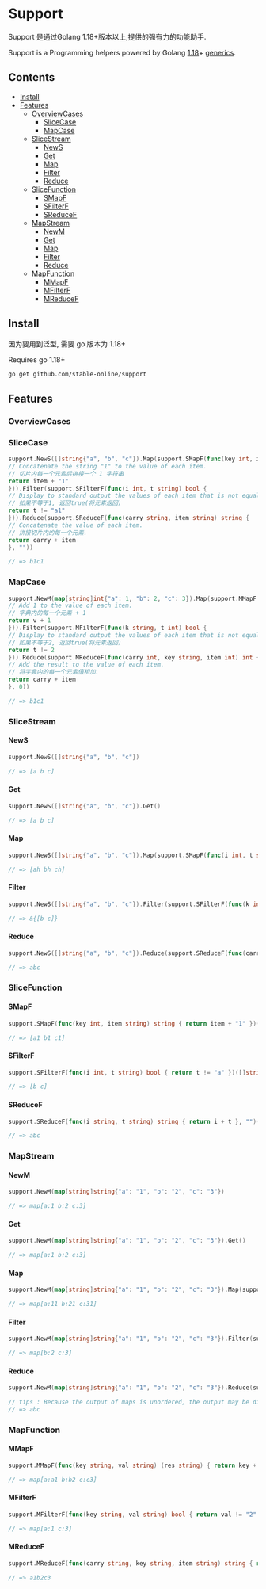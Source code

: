 # Support

Support 是通过Golang 1.18+版本以上,提供的强有力的功能助手.    

Support is a Programming helpers powered by Golang [1.18](https://tip.golang.org/doc/go1.18)+ [generics](https://tip.golang.org/doc/go1.18#generics).

## Contents

- [Install](#install)
- [Features](#features)
  - [OverviewCases](#OverviewCases)
    - [SliceCase](#SliceCase)
    - [MapCase](#MapCase)
  - [SliceStream](#SliceStream)
    - [NewS](#NewS)
    - [Get](#get)
    - [Map](#map)
    - [Filter](#filter)
    - [Reduce](#reduce)
  - [SliceFunction](#SliceFunction)
    - [SMapF](#SMapF)
    - [SFilterF](#SFilterF)
    - [SReduceF](#SReduceF)
  - [MapStream](#MapStream)
    - [NewM](#NewS)
    - [Get](#get)
    - [Map](#map)
    - [Filter](#filter)
    - [Reduce](#reduce)
  - [MapFunction](#MapFunction)
    - [MMapF](#SMapF)
    - [MFilterF](#SFilterF)
    - [MReduceF](#SReduceF)
  

## Install

因为要用到泛型, 需要 go 版本为 1.18+  

Requires go 1.18+

```sh
go get github.com/stable-online/support
```

## Features

### OverviewCases

### SliceCase

```go
support.NewS([]string{"a", "b", "c"}).Map(support.SMapF(func(key int, item string) string {
// Concatenate the string "1" to the value of each item.
// 切片内每一个元素后拼接一个 1 字符串
return item + "1"
})).Filter(support.SFilterF(func(i int, t string) bool {
// Display to standard output the values of each item that is not equal to "a1".
// 如果不等于1, 返回true(将元素返回)	
return t != "a1"
})).Reduce(support.SReduceF(func(carry string, item string) string {
// Concatenate the value of each item.
// 拼接切片内的每一个元素. 	
return carry + item
}, ""))

// => b1c1
```

### MapCase

```go
support.NewM(map[string]int{"a": 1, "b": 2, "c": 3}).Map(support.MMapF(func(key string, v int) int {
// Add 1 to the value of each item.
// 字典内的每一个元素 + 1	
return v + 1
})).Filter(support.MFilterF(func(k string, t int) bool {
// Display to standard output the values of each item that is not equal to 2.
// 如果不等于2, 返回true(将元素返回)	
return t != 2
})).Reduce(support.MReduceF(func(carry int, key string, item int) int {
// Add the result to the value of each item.
// 将字典内的每一个元素值相加.
return carry + item
}, 0))

// => b1c1
```

### SliceStream

#### NewS

```go
support.NewS([]string{"a", "b", "c"})

// => [a b c]
```

#### Get

```go
support.NewS([]string{"a", "b", "c"}).Get()

// => [a b c]
```

#### Map

```go
support.NewS([]string{"a", "b", "c"}).Map(support.SMapF(func(i int, t string) string { return t + "h" })).Get()

// => [ah bh ch]
```

#### Filter

```go
support.NewS([]string{"a", "b", "c"}).Filter(support.SFilterF(func(k int, v string) bool {return v != "a" })).Get()

// => &{[b c]}
```
#### Reduce

```go
support.NewS([]string{"a", "b", "c"}).Reduce(support.SReduceF(func(carry string, item string) string {return carry + item }, ""))

// => abc
```

### SliceFunction

#### SMapF

```go
support.SMapF(func(key int, item string) string { return item + "1" })([]string{"a", "b", "c"})

// => [a1 b1 c1]
```

#### SFilterF

```go
support.SFilterF(func(i int, t string) bool { return t != "a" })([]string{"a", "b", "c"})

// => [b c]
```

#### SReduceF

```go
support.SReduceF(func(i string, t string) string { return i + t }, "")([]string{"a", "b", "c"})

// => abc
```

### MapStream

#### NewM

```go
support.NewM(map[string]string{"a": "1", "b": "2", "c": "3"})

// => map[a:1 b:2 c:3]
```

#### Get

```go
support.NewM(map[string]string{"a": "1", "b": "2", "c": "3"}).Get()

// => map[a:1 b:2 c:3]
```

#### Map

```go
support.NewM(map[string]string{"a": "1", "b": "2", "c": "3"}).Map(support.MMapF(func(key string, val string) (res string) { return val + "1" })).Get()

// => map[a:11 b:21 c:31]
```

#### Filter

```go
support.NewM(map[string]string{"a": "1", "b": "2", "c": "3"}).Filter(support.MFilterF(func(k string, t string) bool { return t != "1" })).Get()

// => map[b:2 c:3]
```
#### Reduce

```go
support.NewM(map[string]string{"a": "1", "b": "2", "c": "3"}).Reduce(support.MReduceF(func(carry string, key string, item string) string { return carry + key + item }, ""))

// tips : Because the output of maps is unordered, the output may be different each time.
// => abc 
```

### MapFunction

#### MMapF

```go
support.MMapF(func(key string, val string) (res string) { return key + val })(map[string]string{"a": "1", "b": "2", "c": "3"})

// => map[a:a1 b:b2 c:c3]
```

#### MFilterF

```go
support.MFilterF(func(key string, val string) bool { return val != "2" })(map[string]string{"a": "1", "b": "2", "c": "3"})

// => map[a:1 c:3]
```

#### MReduceF

```go
support.MReduceF(func(carry string, key string, item string) string { return carry + key + item }, "")(map[string]string{"a": "1", "b": "2", "c": "3"})

// => a1b2c3
```
